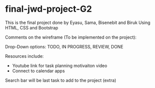 # final-jwd-project-G2
This is the final project done by Eyasu, Sama, Bisenebit and Biruk Using HTML, CSS and Bootstrap

Comments on the wireframe (To be implemented on the project):

Drop-Down options:
TODO, 
IN PROGRESS, 
REVIEW, 
DONE


Resources include:
- Youtube link for task planning motivaiton video
- Connect to calendar apps


Search bar will be last task to add to the project (extra)
